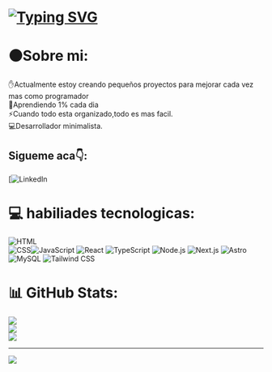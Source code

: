 

<h1><a href="https://git.io/typing-svg"><img src="https://readme-typing-svg.demolab.com?font=Fira+Code&weight=500&size=28&pause=1000&color=0FF700&center=true&vCenter=true&width=1200&height=60&lines=Hi+%F0%9F%91%8B%2C+Let's+Explore+world+of+Cloud+;With+Sushrut+Mishra+%2C+Let's+connect!+" alt="Typing SVG" /></a></h1>

# ⚫Sobre mi:
✋Actualmente estoy creando pequeños proyectos para mejorar cada vez mas como programador<br>🌱Aprendiendo 1% cada dia<br>⚡Cuando todo esta organizado,todo es mas facil.<br>💻Desarrollador minimalista.


## Sigueme aca👇:
[![LinkedIn](https://www.linkedin.com/in/nico-micuu-583700337/)

# 💻 habiliades tecnologicas:
![HTML](https://img.shields.io/badge/html5-%23E34F26.svg?style=for-the-badge&logo=html5&logoColor=white)   
![CSS](https://img.shields.io/badge/css3-%231572B6.svg?style=for-the-badge&logo=css3&logoColor=white)![JavaScript](https://img.shields.io/badge/javascript-%23323330.svg?style=for-the-badge&logo=javascript&logoColor=white) ![React](https://img.shields.io/badge/react-%2361DAFB.svg?style=for-the-badge&logo=react&logoColor=white) ![TypeScript](https://img.shields.io/badge/typescript-%23007ACC.svg?style=for-the-badge&logo=typescript&logoColor=white) ![Node.js](https://img.shields.io/badge/node.js-%23339933.svg?style=for-the-badge&logo=node.js&logoColor=white) ![Next.js](https://img.shields.io/badge/next.js-%23000000.svg?style=for-the-badge&logo=next.js&logoColor=white) ![Astro](https://img.shields.io/badge/astro-%23FF5C00.svg?style=for-the-badge&logo=astro&logoColor=white) ![MySQL](https://img.shields.io/badge/mysql-%2300000F.svg?style=for-the-badge&logo=mysql&logoColor=white) ![Tailwind CSS](https://img.shields.io/badge/tailwindcss-%2383C7F4.svg?style=for-the-badge&logo=tailwind-css&logoColor=white)   

# 📊 GitHub Stats:
![](https://github-readme-stats.vercel.app/api?username=SushrutMishra&theme=vue-dark&hide_border=false&include_all_commits=false&count_private=false)<br/>
![](https://github-readme-streak-stats.herokuapp.com/?user=SushrutMishra&theme=vue-dark&hide_border=false)<br/>
![](https://github-readme-stats.vercel.app/api/top-langs/?username=SushrutMishra&theme=vue-dark&hide_border=false&include_all_commits=false&count_private=false&layout=compact)

---
[![](https://visitcount.itsvg.in/api?id=SushrutMishra&icon=0&color=0)](https://visitcount.itsvg.in)
